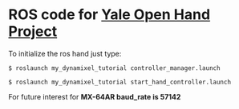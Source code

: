 ROS code for [Yale Open Hand Project](http://www.eng.yale.edu/grablab/openhand/)
================================================================================

To initialize the ros hand just type:

    $ roslaunch my_dynamixel_tutorial controller_manager.launch

    $ roslaunch my_dynamixel_tutorial start_hand_controller.launch

For future interest for **MX-64AR baud_rate is 57142**
